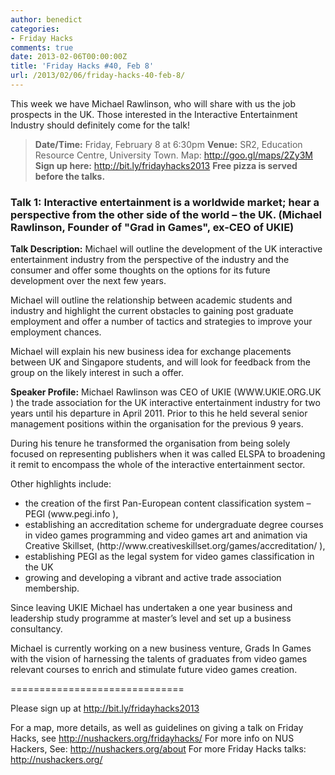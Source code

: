 ```yaml
---
author: benedict
categories:
- Friday Hacks
comments: true
date: 2013-02-06T00:00:00Z
title: 'Friday Hacks #40, Feb 8'
url: /2013/02/06/friday-hacks-40-feb-8/
---
```


This week we have Michael Rawlinson, who will share with us the job prospects in the UK. Those interested in the Interactive Entertainment Industry should definitely come for the talk!
<blockquote><strong>Date/Time:</strong> Friday, February 8 at 6:30pm
<strong>Venue:</strong> SR2, Education Resource Centre, University Town. Map: <a href="http://goo.gl/maps/2Zy3M">http://goo.gl/maps/2Zy3M</a>
<strong>Sign up here:</strong> <a href="http://bit.ly/fridayhacks2013">http://bit.ly/fridayhacks2013</a>
<strong>Free pizza is served before the talks.</strong></blockquote>
<h3>Talk 1: Interactive entertainment is a worldwide market; hear a perspective from
the other side of the world – the UK. (Michael Rawlinson, Founder of "Grad in Games", ex-CEO of UKIE)</h3>
<strong>Talk Description:</strong>
Michael will outline the development of the UK interactive entertainment industry from the perspective of the industry and the consumer and offer some thoughts on the options for its future development over the next few years.

Michael will outline the relationship between academic students and industry and highlight the current obstacles to gaining post graduate employment and offer a number of tactics and strategies to improve your employment chances.

Michael will explain his new business idea for exchange placements between UK and Singapore students, and will look for feedback from the group on the likely interest in such a offer.

<strong>Speaker Profile:</strong>
Michael Rawlinson was CEO of UKIE (WWW.UKIE.ORG.UK ) the trade association for the UK interactive entertainment industry for two years until his departure in April 2011. Prior to this he held several senior management positions within the organisation for the previous 9 years.

During his tenure he transformed the organisation from being solely focused on representing publishers when it was called ELSPA to broadening it remit to encompass the whole of the interactive entertainment sector.

Other highlights include:
<ul>
<li>
the creation of the first Pan-European content classification system – PEGI (www.pegi.info ),
</li>
<li>
establishing an accreditation scheme for undergraduate degree courses in video games programming and video games art and animation via Creative Skillset, (http://www.creativeskillset.org/games/accreditation/ ),
</li>
<li>
establishing PEGI as the legal system for video games classification in the UK
</li>
<li>
growing and developing a vibrant and active trade association membership.
</li>
</ul>
Since leaving UKIE Michael has undertaken a one year business and leadership study programme at master’s level and set up a business consultancy.

Michael is currently working on a new business venture, Grads In Games with the vision of harnessing the talents of graduates from video games relevant courses to enrich and stimulate future video games creation.

==============================

Please sign up at <a href="http://bit.ly/fridayhacks2013">http://bit.ly/fridayhacks2013</a>

For a map, more details, as well as guidelines on giving a talk on Friday Hacks, see <a href="/fridayhacks/">http://nushackers.org/fridayhacks/</a>
For more info on NUS Hackers, See: <a href="/about">http://nushackers.org/about</a>
For more Friday Hacks talks: <a href="/">http://nushackers.org/</a>
